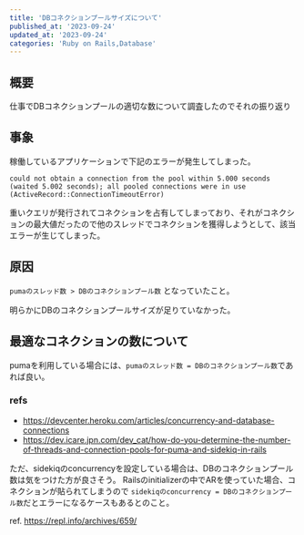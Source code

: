 ```yaml
---
title: 'DBコネクションプールサイズについて'
published_at: '2023-09-24'
updated_at: '2023-09-24'
categories: 'Ruby on Rails,Database'
---
```


## 概要

仕事でDBコネクションプールの適切な数について調査したのでそれの振り返り

## 事象

稼働しているアプリケーションで下記のエラーが発生してしまった。

```plaintext
could not obtain a connection from the pool within 5.000 seconds (waited 5.002 seconds); all pooled connections were in use (ActiveRecord::ConnectionTimeoutError)
```

重いクエリが発行されてコネクションを占有してしまっており、それがコネクションの最大値だったので他のスレッドでコネクションを獲得しようとして、該当エラーが生じてしまった。

## 原因

`pumaのスレッド数 > DBのコネクションプール数` となっていたこと。

明らかにDBのコネクションプールサイズが足りていなかった。

## 最適なコネクションの数について

pumaを利用している場合には、`pumaのスレッド数 = DBのコネクションプール数`であれば良い。

### refs

- https://devcenter.heroku.com/articles/concurrency-and-database-connections
- https://dev.icare.jpn.com/dev_cat/how-do-you-determine-the-number-of-threads-and-connection-pools-for-puma-and-sidekiq-in-rails

ただ、sidekiqのconcurrencyを設定している場合は、DBのコネクションプール数は気をつけた方が良さそう。
Railsのinitializerの中でARを使っていた場合、コネクションが貼られてしまうので `sidekiqのconcurrency = DBのコネクションプール数`だとエラーになるケースもあるとのこと。

ref. https://repl.info/archives/659/
